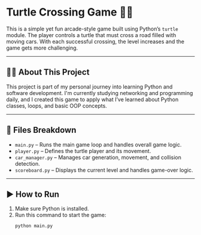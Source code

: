 # Turtle Crossing Game 🐢🚗

This is a simple yet fun arcade-style game built using Python’s `turtle` module. The player controls a turtle that must cross a road filled with moving cars. With each successful crossing, the level increases and the game gets more challenging.

---

## 👨‍💻 About This Project

This project is part of my personal journey into learning Python and software development. I'm currently studying networking and programming daily, and I created this game to apply what I’ve learned about Python classes, loops, and basic OOP concepts.

---

## 📁 Files Breakdown

- `main.py` – Runs the main game loop and handles overall game logic.
- `player.py` – Defines the turtle player and its movement.
- `car_manager.py` – Manages car generation, movement, and collision detection.
- `scoreboard.py` – Displays the current level and handles game-over logic.

---

## ▶️ How to Run

1. Make sure Python is installed.
2. Run this command to start the game:
   ```bash
   python main.py
